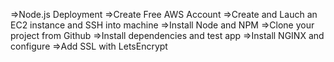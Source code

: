 =>Node.js Deployment
=>Create Free AWS Account
=>Create and Lauch an EC2 instance and SSH into machine
=>Install Node and NPM
=>Clone your project from Github
=>Install dependencies and test app
=>Install NGINX and configure
=>Add SSL with LetsEncrypt
